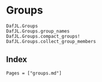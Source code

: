 # Groups

```@docs
DafJL.Groups
DafJL.Groups.group_names
DafJL.Groups.compact_groups!
DafJL.Groups.collect_group_members
```

## Index

```@index
Pages = ["groups.md"]
```
